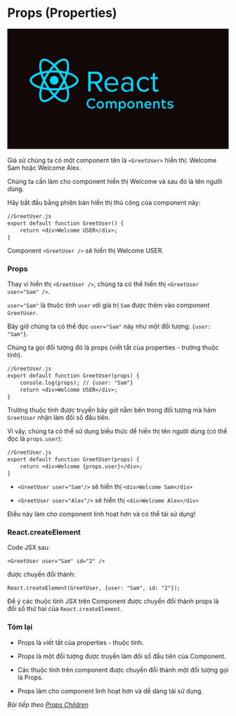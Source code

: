 # Props (Properties)

![Create-HTML-1](images/ss17.jpg) 

Giả sử chúng ta có một component tên là `<GreetUser>` hiển thị: Welcome Sam hoặc Welcome Alex.

Chúng ta cần làm cho component hiển thị Welcome và sau đó là tên người dùng.

Hãy bắt đầu bằng phiên bản hiển thị thủ công của component này:

```
//GreetUser.js
export default function GreetUser() {
    return <div>Welcome USER</div>;
}
```

Component `<GreetUser />` sẽ hiển thị Welcome USER.

### Props

Thay vì hiển thị `<GreetUser />`, chúng ta có thể hiển thị `<GreetUser user="Sam" />`.

`user="Sam"` là thuộc tính `user` với giá trị `Sam` được thêm vào component `GreetUser`.

Bây giờ chúng ta có thể đọc `user="Sam"` này như một đối tượng: `{user: "Sam"}`.

Chúng ta gọi đối tượng đó là props (viết tắt của properties - trường thuộc tính).

```
//GreetUser.js
export default function GreetUser(props) {
    console.log(props); // {user: "Sam"}
    return <div>Welcome USER</div>;
}
```

Trường thuộc tính được truyền bây giờ nằm bên trong đối tượng mà hàm `GreetUser` nhận làm đối số đầu tiên.

Vì vậy, chúng ta có thể sử dụng biểu thức để hiển thị tên người dùng (có thể đọc là `props.user`):

```
//GreetUser.js
export default function GreetUser(props) {
    return <div>Welcome {props.user}</div>;
}
```

- `<GreetUser user="Sam"/>` sẽ hiển thị `<div>Welcome Sam</div>`

- `<GreetUser user="Alex"/>` sẽ hiển thị `<div>Welcome Alex</div>`

Điều này làm cho component linh hoạt hơn và có thể tái sử dụng!

### React.createElement

Code JSX sau:

```
<GreetUser user="Sam" id="2" />
```

được chuyển đổi thành:

```
React.createElement(GreetUser, {user: "Sam", id: "2"});
```

Để ý các thuộc tính JSX trên Component được chuyển đổi thành props là đối số thứ hai của `React.createElement`.

### Tóm lại

- Props là viết tắt của properties - thuộc tính.

- Props là một đối tượng được truyền làm đối số đầu tiên của Component.

- Các thuộc tính trên component được chuyển đổi thành một đối tượng gọi là Props.

- Props làm cho component linh hoạt hơn và dễ dàng tái sử dụng.

*Bài tiếp theo [Props Children](/lesson/session/session_21_props_children.md)*
